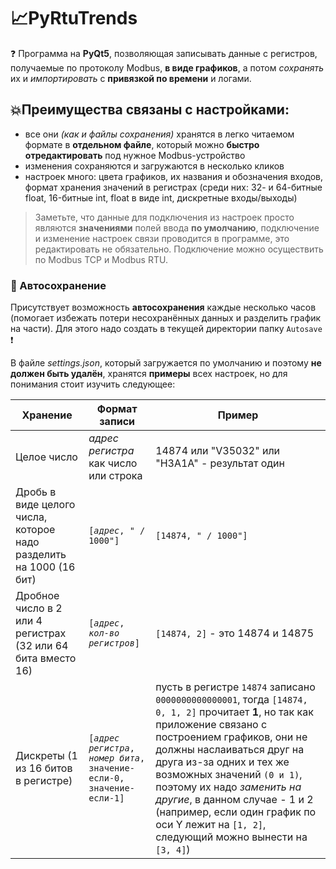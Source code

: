 # :chart_with_upwards_trend:PyRtuTrends
:question: Программа на __PyQt5__, позволяющая записывать данные с регистров, получаемые по протоколу Modbus, **в виде графиков**, а потом _сохранять_ их и _импортировать_ с **привязкой по времени** и логами.
## :boom:Преимущества связаны с настройками:
* все они _(как и файлы сохранения)_ хранятся в легко читаемом формате в **отдельном файле**, который можно **быстро отредактировать** под нужное Modbus-устройство
* изменения сохраняются и загружаются в несколько кликов
* настроек много: цвета графиков, их названия и обозначения входов, формат хранения значений в регистрах (среди них: 32- и 64-битные float, 16-битные int, float в виде int, дискретные входы/выходы)

> Заметьте, что данные для подключения из настроек просто являются __значениями__ полей ввода __по умолчанию__, подключение и изменение настроек связи проводится в программе, это редактировать не обязательно. Подключение можно осуществить по Modbus TCP и Modbus RTU.

### :file_folder: Автосохранение
Присутствует возможность **автосохранения** каждые несколько часов (помогает избежать потери несохранённых данных и разделить график на части). Для этого надо создать в текущей директории папку `Autosave` :exclamation:

В файле _settings.json_, который загружается по умолчанию и поэтому __не должен быть удалён__, хранятся **примеры** всех настроек, но для понимания стоит изучить следующее:

| Хранение | Формат записи | Пример |
|-|-|-|
| Целое число | _адрес регистра_ как число или строка | 14874 или "V35032" или "H3A1A" - результат один |
| Дробь в виде целого числа, которое надо разделить на 1000 (16 бит) | <code>[_адрес_, " / 1000"]</code> | <code>[14874, " / 1000"]</code> |
| Дробное число в 2 или 4 регистрах (32 или 64 бита вместо 16) | <code>[_адрес_, _кол-во регистров_]</code> | <code>[14874, 2]</code> - это 14874 и 14875 |
| Дискреты (1 из 16 битов в регистре) | <code>[_адрес регистра_, _номер бита_, значение-если-0, значение-если-1]</code> | пусть в регистре `14874` записано `0000000000000001`, тогда <code>[14874, 0, 1, 2]</code> прочитает __1__, но так как приложение связано с построением графиков, они не должны наслаиваться друг на друга из-за одних и тех же возможных значений `(0 и 1)`, поэтому их надо _заменить на другие_, в данном случае - 1 и 2 (например, если один график по оси Y лежит на `[1, 2]`, следующий можно вынести на `[3, 4]`) |
